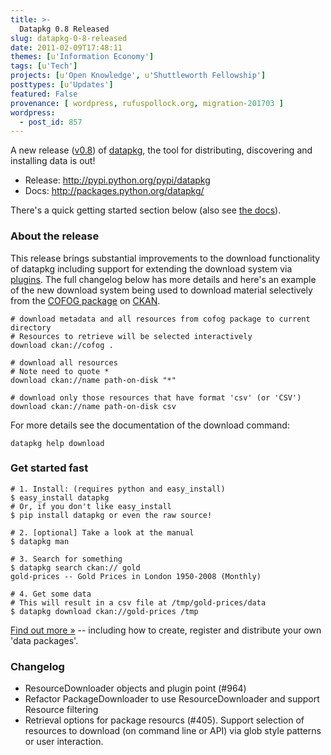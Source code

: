 ```yaml
---
title: >-
  Datapkg 0.8 Released
slug: datapkg-0-8-released
date: 2011-02-09T17:48:11
themes: [u'Information Economy']
tags: [u'Tech']
projects: [u'Open Knowledge', u'Shuttleworth Fellowship']
posttypes: [u'Updates']
featured: False
provenance: [ wordpress, rufuspollock.org, migration-201703 ]
wordpress:
  - post_id: 857
---
```


A new release ([v0.8][datapkg-0.8]) of [datapkg][], the tool for distributing, discovering and installing data is out!

  * Release: <http://pypi.python.org/pypi/datapkg>
  * Docs: <http://packages.python.org/datapkg/>

There's a quick getting started section below (also see [the docs][doc]).

[datapkg]: http://okfn.org/projects/datapkg
[datapkg-0.8]: http://ckan.org/milestone/datapkg-0.7
[doc]: http://packages.python.org/datapkg/

### About the release

This release brings substantial improvements to the download functionality of datapkg including support for extending the download system via [plugins][plugins]. The full changelog below has more details and here's an example of the new download system being used to download material selectively from the [COFOG package][cofog] on [CKAN][].

[cofog]: http://ckan.net/package/cofog
[CKAN]: http://ckan.net/

[plugins]: http://packages.python.org/datapkg/extending.html

    # download metadata and all resources from cofog package to current directory
    # Resources to retrieve will be selected interactively
    download ckan://cofog .

    # download all resources
    # Note need to quote *
    download ckan://name path-on-disk "*"

    # download only those resources that have format 'csv' (or 'CSV')
    download ckan://name path-on-disk csv

For more details see the documentation of the download command:

    datapkg help download

### Get started fast

    # 1. Install: (requires python and easy_install)
    $ easy_install datapkg
    # Or, if you don't like easy_install
    $ pip install datapkg or even the raw source!

    # 2. [optional] Take a look at the manual
    $ datapkg man

    # 3. Search for something
    $ datapkg search ckan:// gold
    gold-prices -- Gold Prices in London 1950-2008 (Monthly)

    # 4. Get some data
    # This will result in a csv file at /tmp/gold-prices/data
    $ datapkg download ckan://gold-prices /tmp

[Find out more &raquo;][doc] -- including how to create, register and distribute your own 'data packages'.

### Changelog

  * ResourceDownloader objects and plugin point (#964)
  * Refactor PackageDownloader to use ResourceDownloader and support Resource
    filtering
  * Retrieval options for package resourcs (#405). Support selection of
    resources to download (on command line or API) via glob style patterns or
    user interaction.


